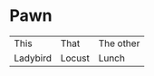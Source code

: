 # Pawn

<table>
    <colgroup>
        <col>
        <col class="alternative">
        <col>
    </colgroup>
    <tr>
        <td>This</td>
        <td>That</td>
        <td>The other</td>
    </tr>
    <tr>
        <td>Ladybird</td>
        <td>Locust</td>
        <td>Lunch</td>
    </tr>
</table>
